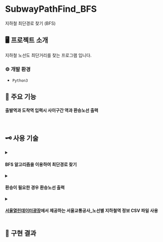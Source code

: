 # SubwayPathFind_BFS
지하철 최단경로 찾기 (BFS)


## 🖥️ 프로젝트 소개
지하철 노선도 최단거리를 찾는 프로그램 입니다.
<br>

### ⚙️ 개발 환경
- `Python3`

## 📌 주요 기능
#### 출발역과 도착역 입력시 사이구간 역과 환승노선 출력

<br>

## 🗝️ 사용 기술 
<details><summary><h4>BFS 알고리즘을 이용하여 최단경로 찾기</h4> </summary>

<!-- summary 아래 한칸 공백 두어야함 -->
```
def BFS(adj, start, dest, v, prev): #너비 우선 탐색

    queue = []                          #큐를 대신할 리스트queue 선언
    visited = [False for i in range(v)] #방문노드 처리

    for i in range(v):                  #거리에 무한, 선행자역 리스트에  -1값 입력  
        prev[i] = -1

    visited[start] = True;            #시작역 방문처리
    queue.append(start);              #큐에 추가

    while (len(queue) != 0):        #큐안에 아무것도 없을때까지
        u = queue[0];               #큐를 pop에서 해당역을 u에 저장
        queue.pop(0);               #큐 pop 처리 
        for i in range(len(adj[u])): #정점(역) u 의 모든 인접리스트를 방문 처리하기 위해 반복문 선언
            
            if (visited[adj[u][i]] == False): #u가 현재 방문한 정점(역,i) 이 방문하지 않은 정점(역)이라면 
                visited[adj[u][i]] = True     #u가 현재 방문한 정점(역,i) 방문처리
                prev[adj[u][i]] = u           #u가 현재 방문한 정점(역,i)을 방문한 노드는 u로 설정
                queue.append(adj[u][i]);      #u가 현재 방문한 정점(역,i)을 큐에 추가
                
                if (adj[u][i] == dest):       #u가 현재 방문한 정점(역,i)이 목적지 라면
                    return                    #탐색 종료
    return
```
</details>
<details><summary><h4>환승이 필요한 경우 환승노선 출력</h4> </summary>

<!-- summary 아래 한칸 공백 두어야함 -->
```
            for j in range(len(queue3)):
                for k in range(len(queue4)):
                    if(queue3[j]!=queue4[k]):   #쭉 타고온 노선과 현재 노선이 다르다면 Queue3 pop 후 Queue3에 값 추가
                        if(queue3[j] == 'A'):
                            print("               [환승] 2호선외부순환선→{}호선".format(queue4[k]))
                        elif(queue4[k] == 'A'):
                            print("               [환승] {}호선→2호선외부순환선".format(queue3[j]))
                        else:
                            print("               [환승] {}호선→{}호선".format(queue3[j],queue4[k]))           
                        queue3=[]
                        queue3.append(queue4[k])
                        twobreak=True
                        queue4=[]
                        cnt +=1
                        break
                if (twobreak==True):
                    break;
```
</details>

</details>
<details><summary><h4> <a href="https://data.seoul.go.kr/index.do">서울열린데이터광장<a>에서 제공하는 서울교통공사_노선별 지하철역 정보 CSV 파일 사용</h4> </summary>

<!-- summary 아래 한칸 공백 두어야함 -->
```
import csv
f = open('Station_List.csv','r') #csv 파일을 불러온다 
rdr = csv.reader(f)
station=[]
for line in rdr:
    station.append(line[0]) #리스트[station] 에 파일내용을 저장한다.
                            #[staion] 열의 의미!!!
                            #슬래시("/") 로 나누어져있으며
                            #맨 처음 슬래시가 나오기 전의 내용은 하나의 역 이름
                            #맨 뒤에 슬래시가 나오기 전의 내용은 해당 역과 연결되어있는 역
                            #맨 뒤에 슬래시 이후 마지막 내용은 해당역의 노선 느낌표는 환승역 ex)1 - 1호선, ex)! - 환승역
                            #Example) 건대입구/뚝섬유원지/구의/어린이대공원/성수/!
                            #         ┖정점   ┖   인   접   리   스   트   ┛  ┖ 환승역 
                            #Example) 뚝섬유원지/건대입구/청담/2
                            #         ┖정점   ┖인접리스트┛  ┖ 뚝섬유원지의 노선
                            #한번 인접해있다고 선언하면 인접역은 자동으로 연결처리됨
                            #Example) 뚝섬유원지/건대입구/청담/2 → 건대입구와 청담은 프로그램에서 자동으로 인접처리 그러나 
                            #                                       역 선언은 해야함 Example)청담/2 하면
                            #                                       자동으로 청담/뚝섬유원지/2 처리
f.close()
```
</details>

## 🚩 구현 결과

